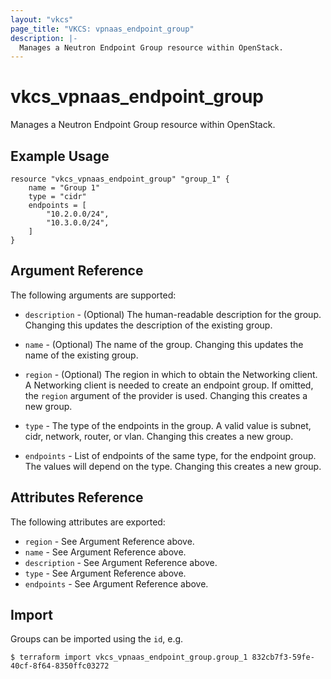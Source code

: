 ```yaml
---
layout: "vkcs"
page_title: "VKCS: vpnaas_endpoint_group"
description: |-
  Manages a Neutron Endpoint Group resource within OpenStack.
---
```


# vkcs\_vpnaas\_endpoint\_group

Manages a Neutron Endpoint Group resource within OpenStack.

## Example Usage

```hcl
resource "vkcs_vpnaas_endpoint_group" "group_1" {
	name = "Group 1"
	type = "cidr"
	endpoints = [
		"10.2.0.0/24",
		"10.3.0.0/24",
	]
}
```

## Argument Reference

The following arguments are supported:

* `description` - (Optional) The human-readable description for the group.
	Changing this updates the description of the existing group.

* `name` - (Optional) The name of the group. Changing this updates the name of
	the existing group.

* `region` - (Optional) The region in which to obtain the Networking client.
	A Networking client is needed to create an endpoint group. If omitted, the
	`region` argument of the provider is used. Changing this creates a new
	group.

* `type` -  The type of the endpoints in the group. 
	A valid value is subnet, cidr, network, router, or vlan.
	Changing this creates a new group.
	
* `endpoints` - List of endpoints of the same type, for the endpoint group. 
	The values will depend on the type.
	Changing this creates a new group.

## Attributes Reference

The following attributes are exported:

* `region` - See Argument Reference above.
* `name` - See Argument Reference above.
* `description` - See Argument Reference above.
* `type` - See Argument Reference above.
* `endpoints` - See Argument Reference above.

## Import

Groups can be imported using the `id`, e.g.

```
$ terraform import vkcs_vpnaas_endpoint_group.group_1 832cb7f3-59fe-40cf-8f64-8350ffc03272
```
